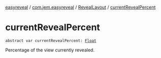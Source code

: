 [easyreveal](../../index.md) / [com.jem.easyreveal](../index.md) / [RevealLayout](index.md) / [currentRevealPercent](./current-reveal-percent.md)

# currentRevealPercent

`abstract var currentRevealPercent: `[`Float`](https://kotlinlang.org/api/latest/jvm/stdlib/kotlin/-float/index.html)

Percentage of the view currently revealed.

